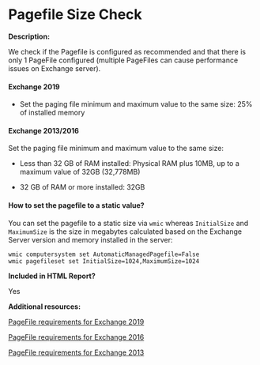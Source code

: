# Pagefile Size Check

**Description:**

We check if the Pagefile is configured as recommended and that there is only 1 PageFile configured (multiple PageFiles can cause performance issues on Exchange server).

#### Exchange 2019

- Set the paging file minimum and maximum value to the same size: 25% of installed memory

#### Exchange 2013/2016

Set the paging file minimum and maximum value to the same size:

- Less than 32 GB of RAM installed: Physical RAM plus 10MB, up to a maximum value of 32GB (32,778MB)

- 32 GB of RAM or more installed: 32GB

#### How to set the pagefile to a static value?

You can set the pagefile to a static size via `wmic` whereas `InitialSize` and `MaximumSize` is the size in megabytes calculated based on the Exchange Server version and memory installed in the server:

```
wmic computersystem set AutomaticManagedPagefile=False
wmic pagefileset set InitialSize=1024,MaximumSize=1024
```

**Included in HTML Report?**

Yes

**Additional resources:**

[PageFile requirements for Exchange 2019](https://docs.microsoft.com/exchange/plan-and-deploy/system-requirements?view=exchserver-2019#hardware-requirements-for-exchange-2019)

[PageFile requirements for Exchange 2016](https://docs.microsoft.com/exchange/plan-and-deploy/system-requirements?view=exchserver-2016#hardware-requirements-for-exchange-2016)

[PageFile requirements for Exchange 2013](https://docs.microsoft.com/exchange/exchange-2013-system-requirements-exchange-2013-help#hardware)

